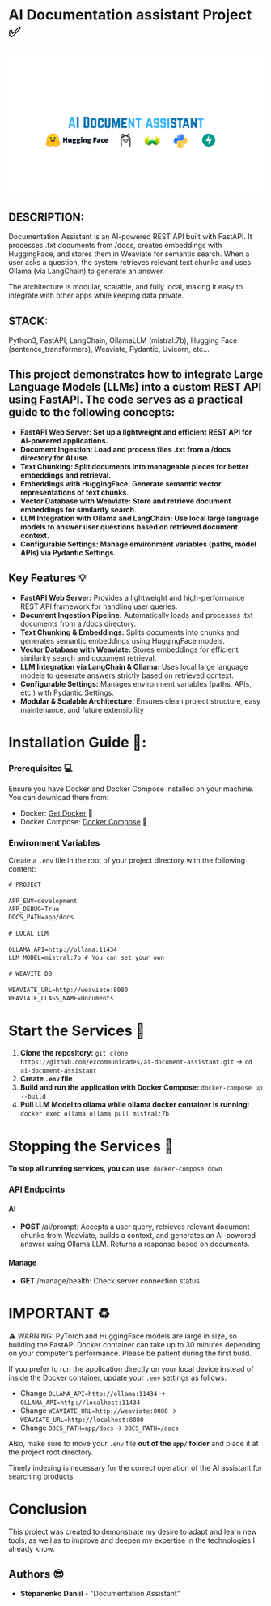 # AI Documentation assistant Project ✅
![Blog Image](https://raw.githubusercontent.com/excommunicades/ai-document-assistant/master/Preview.png)

## DESCRIPTION: 

Documentation Assistant is an AI-powered REST API built with FastAPI. It processes .txt documents from /docs, creates embeddings with HuggingFace, and stores them in Weaviate for semantic search.
When a user asks a question, the system retrieves relevant text chunks and uses Ollama (via LangChain) to generate an answer.

The architecture is modular, scalable, and fully local, making it easy to integrate with other apps while keeping data private.

## STACK: 

Python3, FastAPI, LangChain, OllamaLLM (mistral:7b), Hugging Face (sentence_transformers), Weaviate, Pydantic, Uvicorn, etc...

## This project demonstrates how to integrate Large Language Models (LLMs) into a custom REST API using FastAPI. The code serves as a practical guide to the following concepts:

* **FastAPI Web Server: Set up a lightweight and efficient REST API for AI-powered applications.**
* **Document Ingestion: Load and process files .txt from a /docs directory for AI use.**
* **Text Chunking: Split documents into manageable pieces for better embeddings and retrieval.**
* **Embeddings with HuggingFace: Generate semantic vector representations of text chunks.**
* **Vector Database with Weaviate: Store and retrieve document embeddings for similarity search.**
* **LLM Integration with Ollama and LangChain: Use local large language models to answer user questions based on retrieved document context.**
* **Configurable Settings: Manage environment variables (paths, model APIs) via Pydantic Settings.**

## Key Features 💡

- **FastAPI Web Server:** Provides a lightweight and high-performance REST API framework for handling user queries.  
- **Document Ingestion Pipeline:** Automatically loads and processes .txt documents from a /docs directory.  
- **Text Chunking & Embeddings:** Splits documents into chunks and generates semantic embeddings using HuggingFace models.  
- **Vector Database with Weaviate:** Stores embeddings for efficient similarity search and document retrieval.  
- **LLM Integration via LangChain & Ollama:** Uses local large language models to generate answers strictly based on retrieved context.  
- **Configurable Settings:** Manages environment variables (paths, APIs, etc.) with Pydantic Settings.  
- **Modular & Scalable Architecture:** Ensures clean project structure, easy maintenance, and future extensibility

# Installation Guide 📕:

### Prerequisites 💻

Ensure you have Docker and Docker Compose installed on your machine. You can download them from:

- Docker: [Get Docker](https://docs.docker.com/get-docker/) 🐳
- Docker Compose: [Docker Compose](https://docs.docker.com/compose/install/) 🐳

### Environment Variables
Create a `.env` file in the root of your project directory with the following content:
```
# PROJECT

APP_ENV=development
APP_DEBUG=True
DOCS_PATH=app/docs

# LOCAL LLM

OLLAMA_API=http://ollama:11434
LLM_MODEL=mistral:7b # You can set your own

# WEAVITE DB

WEAVIATE_URL=http://weaviate:8080
WEAVIATE_CLASS_NAME=Documents
```

# Start the Services 🚪

1. **Clone the repository:** ```git clone https://github.com/excommunicades/ai-document-assistant.git``` -> ```cd ai-document-assistant```
2. **Create `.env` file**
3. **Build and run the application with Docker Compose:** ```docker-compose up --build```
4. **Pull LLM Model to ollama while ollama docker container is running:** ```docker exec ollama ollama pull mistral:7b```

# Stopping the Services 🚪

**To stop all running services, you can use:** ```docker-compose down```

### API Endpoints

#### AI

- **POST** /ai/prompt: Accepts a user query, retrieves relevant document chunks from Weaviate, builds a context, and generates an AI-powered answer using Ollama LLM. Returns a response based on documents.

#### Manage

- **GET** /manage/health: Check server connection status  

# IMPORTANT ♻️

⚠️ WARNING: PyTorch and HuggingFace models are large in size, so building the FastAPI Docker container can take up to 30 minutes depending on your computer’s performance. Please be patient during the first build.  

If you prefer to run the application directly on your local device instead of inside the Docker container, update your `.env` settings as follows:  

- Change `OLLAMA_API=http://ollama:11434` → `OLLAMA_API=http://localhost:11434`  
- Change `WEAVIATE_URL=http://weaviate:8080` → `WEAVIATE_URL=http://localhost:8080`  
- Change `DOCS_PATH=app/docs` → `DOCS_PATH=/docs` 

Also, make sure to move your `.env` file **out of the `app/` folder** and place it at the project root directory.  

Timely indexing is necessary for the correct operation of the AI assistant for searching products.

# Conclusion

This project was created to demonstrate my desire to adapt and learn new tools, as well as to improve and deepen my expertise in the technologies I already know.

## Authors 😎

- **Stepanenko Daniil** - "Documentation Assistant"